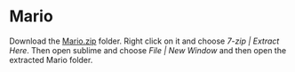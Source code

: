 Mario
=====

Download the [Mario.zip](https://github.com/APCSPrinciples/Mario/blob/master/Mario.zip?raw=true) folder. Right click on it and choose *7-zip | Extract Here*. Then open sublime and choose *File | New Window* and then open the extracted Mario folder. 
